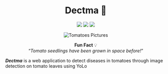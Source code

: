 <div align="center">
  <h1 style="text-align: center;">Dectma 🍅</h1>
  <img src="https://img.shields.io/github/workflow/status/manabil/dectma/CI%20Testing?style=flat-square">
  <img src="https://img.shields.io/github/license/manabil/dectma?style=flat-square">
  <img src="https://visitor-badge.glitch.me/badge?page_id=manabil.dectma?style=flat-square">

  ![Tomatoes Pictures](https://www.healthifyme.com/blog/wp-content/uploads/2022/01/Benefits-of-Tomatoes-750x375.jpeg)
  </br>
  <p>
    <b>Fun Fact </b>💡</br>
    <q><i>Tomato seedlings have been grown in space before!</i></q>
  </p>

</div>

***Dectma*** is a web application to detect diseases in tomatoes through image detection on tomato leaves using YoLo
